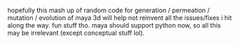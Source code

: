 hopefully this mash up of random code for generation / permeation / mutation / evolution of maya 3d will help not reinvent all the issues/fixes i hit along the way.  fun stuff tho.  maya should support python now, so all this may be irrelevant (except conceptual stuff lol).
